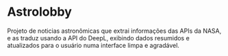# Astrolobby
Projeto de noticias astronômicas que extrai informações das APIs da NASA, e as traduz usando a API do DeepL, exibindo dados resumidos e atualizados para o usuário numa interface limpa e agradável.
